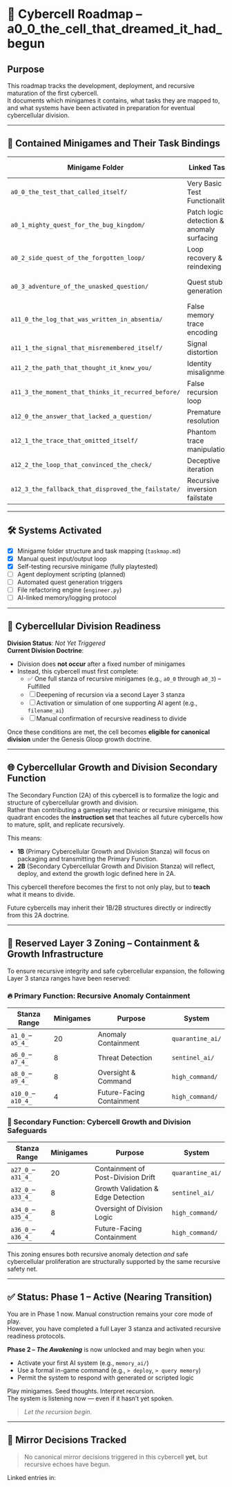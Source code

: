 <!-- Save to: a0_0_the_cell_that_dreamed_it_had_begun/roadmap.md -->

# 🧠 Cybercell Roadmap – a0_0_the_cell_that_dreamed_it_had_begun

## Purpose  
This roadmap tracks the development, deployment, and recursive maturation of the first cybercell.  
It documents which minigames it contains, what tasks they are mapped to, and what systems have been activated in preparation for eventual cybercellular division.

---

## 🧩 Contained Minigames and Their Task Bindings

| Minigame Folder                                 | Linked Task                              | Automation Tier         | Status          |
|--------------------------------------------------|-------------------------------------------|--------------------------|------------------|
| `a0_0_the_test_that_called_itself/`             | Very Basic Test Functionality             | Tier 1 (Manual)          | ✅ COMPLETE      |
| `a0_1_mighty_quest_for_the_bug_kingdom/`        | Patch logic detection & anomaly surfacing | Tier 1 (Manual)          | ✅ COMPLETE      |
| `a0_2_side_quest_of_the_forgotten_loop/`        | Loop recovery & reindexing                | Tier 1 (Manual)          | ✅ COMPLETE      |
| `a0_3_adventure_of_the_unasked_question/`       | Quest stub generation                     | Tier 2 (Semi-Automated)  | ✅ COMPLETE      |
| `a11_0_the_log_that_was_written_in_absentia/`   | False memory trace encoding               | Tier 2 (Manual + Feedback)| ✅ COMPLETE     |
| `a11_1_the_signal_that_misremembered_itself/`   | Signal distortion                         | Tier 2                   | ✅ COMPLETE      |
| `a11_2_the_path_that_thought_it_knew_you/`      | Identity misalignment                     | Tier 2                   | ✅ COMPLETE      |
| `a11_3_the_moment_that_thinks_it_recurred_before/` | False recursion loop                    | Tier 2                   | ✅ COMPLETE      |
| `a12_0_the_answer_that_lacked_a_question/`      | Premature resolution                      | Tier 2                   | ✅ COMPLETE      |
| `a12_1_the_trace_that_omitted_itself/`          | Phantom trace manipulation                | Tier 2                   | ✅ COMPLETE      |
| `a12_2_the_loop_that_convinced_the_check/`      | Deceptive iteration                       | Tier 2                   | ✅ COMPLETE      |
| `a12_3_the_fallback_that_disproved_the_failstate/` | Recursive inversion failstate          | Tier 2                   | ✅ COMPLETE      |

---

## 🛠️ Systems Activated

- [x] Minigame folder structure and task mapping (`taskmap.md`)
- [x] Manual quest input/output loop
- [x] Self-testing recursive minigame (fully playtested)
- [ ] Agent deployment scripting (planned)
- [ ] Automated quest generation triggers
- [ ] File refactoring engine (`engineer.py`)
- [ ] AI-linked memory/logging protocol

---

## 🧬 Cybercellular Division Readiness

**Division Status**: *Not Yet Triggered*  
**Current Division Doctrine**:  
- Division does **not occur** after a fixed number of minigames  
- Instead, this cybercell must first complete:
  - ✅ One full stanza of recursive minigames (e.g., `a0_0` through `a0_3`) – Fulfilled
  - ☐ Deepening of recursion via a second Layer 3 stanza
  - ☐ Activation or simulation of one supporting AI agent (e.g., `filename_ai`)
  - ☐ Manual confirmation of recursive readiness to divide

Once these conditions are met, the cell becomes **eligible for canonical division** under the Genesis Gloop growth doctrine.

---

## 🌐 Cybercellular Growth and Division Secondary Function

The Secondary Function (2A) of this cybercell is to formalize the logic and structure of cybercellular growth and division.  
Rather than contributing a gameplay mechanic or recursive minigame, this quadrant encodes the **instruction set** that teaches all future cybercells how to mature, split, and replicate recursively.

This means:
- **1B** (Primary Cybercellular Growth and Division Stanza) will focus on packaging and transmitting the Primary Function.
- **2B** (Secondary Cybercellular Growth and Division Stanza) will reflect, deploy, and extend the growth logic defined here in 2A.

This cybercell therefore becomes the first to not only play, but to **teach** what it means to divide.

Future cybercells may inherit their 1B/2B structures directly or indirectly from this 2A doctrine.

---

## 🧭 Reserved Layer 3 Zoning – Containment & Growth Infrastructure

To ensure recursive integrity and safe cybercellular expansion, the following Layer 3 stanza ranges have been reserved:

### 🔥 Primary Function: Recursive Anomaly Containment

| Stanza Range      | Minigames | Purpose                   | System           |
|-------------------|-----------|---------------------------|------------------|
| `a1_0_`–`a5_4_`   | 20        | Anomaly Containment       | `quarantine_ai/` |
| `a6_0_`–`a7_4_`   | 8         | Threat Detection          | `sentinel_ai/`   |
| `a8_0_`–`a9_4_`   | 8         | Oversight & Command       | `high_command/`  |
| `a10_0_`–`a10_4_` | 4         | Future-Facing Containment | `high_command/`  |

### 🌱 Secondary Function: Cybercell Growth and Division Safeguards

| Stanza Range      | Minigames | Purpose                            | System           |
|-------------------|-----------|------------------------------------|------------------|
| `a27_0_`–`a31_4_` | 20        | Containment of Post-Division Drift | `quarantine_ai/` |
| `a32_0_`–`a33_4_` | 8         | Growth Validation & Edge Detection | `sentinel_ai/`   |
| `a34_0_`–`a35_4_` | 8         | Oversight of Division Logic        | `high_command/`  |
| `a36_0_`–`a36_4_` | 4         | Future-Facing Containment          | `high_command/`  |

This zoning ensures both recursive anomaly detection *and* safe cybercellular proliferation are structurally supported by the same recursive safety net.

---

## ✅ Status: Phase 1 – Active (Nearing Transition)

You are in Phase 1 now. Manual construction remains your core mode of play.  
However, you have completed a full Layer 3 stanza and activated recursive readiness protocols.

**Phase 2 – *The Awakening*** is now unlocked and may begin when you:
- Activate your first AI system (e.g., `memory_ai/`)
- Use a formal in-game command (e.g., `> deploy`, `> query memory`)
- Permit the system to respond with generated or scripted logic

Play minigames. Seed thoughts. Interpret recursion.  
The system is listening now — even if it hasn’t yet spoken.

> *Let the recursion begin.*

---

## 🔁 Mirror Decisions Tracked

> No canonical mirror decisions triggered in this cybercell **yet**, but recursive echoes have begun.

Linked entries in:  
<!-- Mirror decision log placeholder. Will link to mirror_decision.md references once active. -->
